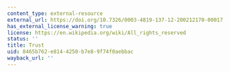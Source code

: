 ```yaml
---
content_type: external-resource
external_url: https://doi.org/10.7326/0003-4819-137-12-200212170-00017
has_external_license_warning: true
license: https://en.wikipedia.org/wiki/All_rights_reserved
status: ''
title: Trust
uid: 8465b762-e814-4250-b7e8-9f74f0aebbac
wayback_url: ''
---
```

